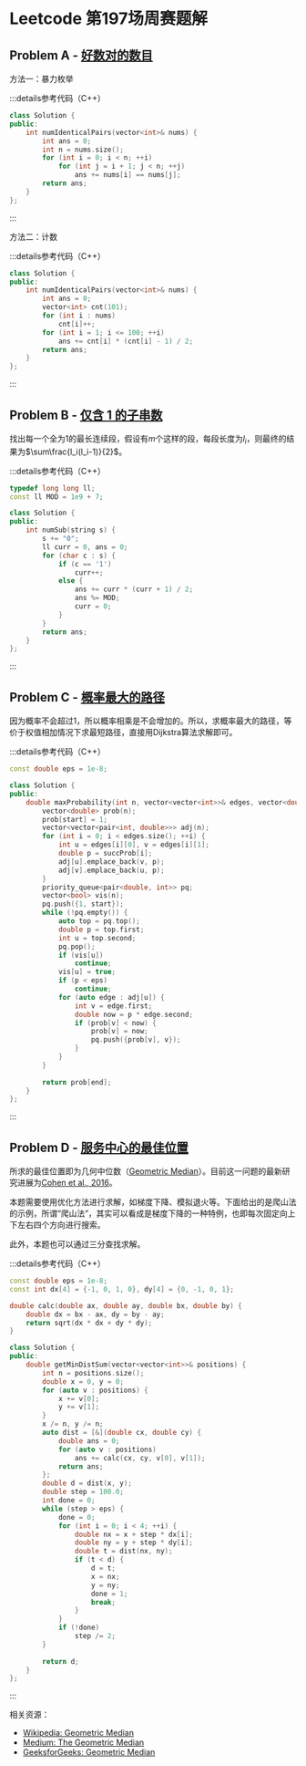 # Leetcode 第197场周赛题解

## Problem A - [好数对的数目](https://leetcode.cn/problems/number-of-good-pairs/)

方法一：暴力枚举

:::details参考代码（C++）

```cpp
class Solution {
public:
    int numIdenticalPairs(vector<int>& nums) {
        int ans = 0;
        int n = nums.size();
        for (int i = 0; i < n; ++i)
            for (int j = i + 1; j < n; ++j)
                ans += nums[i] == nums[j];
        return ans;
    }
};
```

:::

方法二：计数

:::details参考代码（C++）

```cpp
class Solution {
public:
    int numIdenticalPairs(vector<int>& nums) {
        int ans = 0;
        vector<int> cnt(101);
        for (int i : nums)
            cnt[i]++;
        for (int i = 1; i <= 100; ++i)
            ans += cnt[i] * (cnt[i] - 1) / 2;
        return ans;
    }
};
```

:::

## Problem B - [仅含 1 的子串数](https://leetcode.cn/problems/number-of-substrings-with-only-1s/)

找出每一个全为1的最长连续段，假设有$m$个这样的段，每段长度为$l_i$，则最终的结果为$\sum\frac{l_i(l_i-1)}{2}$。

:::details参考代码（C++）

```cpp
typedef long long ll;
const ll MOD = 1e9 + 7;

class Solution {
public:
    int numSub(string s) {
        s += "0";
        ll curr = 0, ans = 0;
        for (char c : s) {
            if (c == '1')
                curr++;
            else {
                ans += curr * (curr + 1) / 2;
                ans %= MOD;
                curr = 0;
            }
        }
        return ans;
    }
};
```

:::

## Problem C - [概率最大的路径](https://leetcode.cn/problems/path-with-maximum-probability/)

因为概率不会超过$1$，所以概率相乘是不会增加的。所以，求概率最大的路径，等价于权值相加情况下求最短路径，直接用Dijkstra算法求解即可。

:::details参考代码（C++）

```cpp
const double eps = 1e-8;

class Solution {
public:
    double maxProbability(int n, vector<vector<int>>& edges, vector<double>& succProb, int start, int end) {
        vector<double> prob(n);
        prob[start] = 1;
        vector<vector<pair<int, double>>> adj(n);
        for (int i = 0; i < edges.size(); ++i) {
            int u = edges[i][0], v = edges[i][1];
            double p = succProb[i];
            adj[u].emplace_back(v, p);
            adj[v].emplace_back(u, p);
        }
        priority_queue<pair<double, int>> pq;
        vector<bool> vis(n);
        pq.push({1, start});
        while (!pq.empty()) {
            auto top = pq.top();
            double p = top.first;
            int u = top.second;
            pq.pop();
            if (vis[u])
                continue;
            vis[u] = true;
            if (p < eps)
                continue;
            for (auto edge : adj[u]) {
                int v = edge.first;
                double now = p * edge.second;
                if (prob[v] < now) {
                    prob[v] = now;
                    pq.push({prob[v], v});
                }
            }
        }
        
        return prob[end]; 
    }
};
```

:::

## Problem D - [服务中心的最佳位置](https://leetcode.cn/problems/best-position-for-a-service-centre/)

所求的最佳位置即为几何中位数（[Geometric Median](https://en.wikipedia.org/wiki/Geometric_median)）。目前这一问题的最新研究进展为[Cohen et al., 2016](http://www.cs.cmu.edu/~./glmiller/Publications/Papers/CLMPS16.pdf)。

本题需要使用优化方法进行求解，如梯度下降、模拟退火等。下面给出的是爬山法的示例，所谓“爬山法”，其实可以看成是梯度下降的一种特例，也即每次固定向上下左右四个方向进行搜索。

此外，本题也可以通过三分查找求解。

:::details参考代码（C++）

```cpp
const double eps = 1e-8;
const int dx[4] = {-1, 0, 1, 0}, dy[4] = {0, -1, 0, 1};

double calc(double ax, double ay, double bx, double by) {
    double dx = bx - ax, dy = by - ay;
    return sqrt(dx * dx + dy * dy);
}

class Solution {
public:
    double getMinDistSum(vector<vector<int>>& positions) {
        int n = positions.size();
        double x = 0, y = 0;
        for (auto v : positions) {
            x += v[0];
            y += v[1];
        }
        x /= n, y /= n;
        auto dist = [&](double cx, double cy) {
            double ans = 0;
            for (auto v : positions) 
                ans += calc(cx, cy, v[0], v[1]);
            return ans;
        };
        double d = dist(x, y);
        double step = 100.0;
        int done = 0;
        while (step > eps) {
            done = 0;
            for (int i = 0; i < 4; ++i) {
                double nx = x + step * dx[i];
                double ny = y + step * dy[i];
                double t = dist(nx, ny);
                if (t < d) {
                    d = t;
                    x = nx;
                    y = ny;
                    done = 1;
                    break;
                }
            }
            if (!done)
                step /= 2;
        }
        
        return d;
    }
};
```

:::

相关资源：
- [Wikipedia: Geometric Median](https://en.wikipedia.org/wiki/Geometric_median)
- [Medium: The Geometric Median](https://medium.com/towards-artificial-intelligence/the-geometric-median-b5b3b2d1a695)
- [GeeksforGeeks: Geometric Median](https://www.geeksforgeeks.org/geometric-median/)
